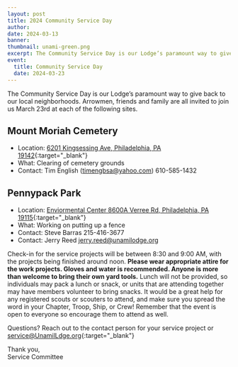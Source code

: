 ```yaml
---
layout: post
title: 2024 Community Service Day
author:
date: 2024-03-13
banner:
thumbnail: unami-green.png
excerpt: The Community Service Day is our Lodge’s paramount way to give back to our local neighborhoods...
event:
  title: Community Service Day
  date: 2024-03-23
---
```


The Community Service Day is our Lodge’s paramount way to give back to our local neighborhoods. Arrowmen, friends and family are all invited to join us March 23rd at each of the following sites.

## Mount Moriah Cemetery
- Location: [6201 Kingsessing Ave, Philadelphia, PA 19142](https://maps.app.goo.gl/zjERVwojTT1G59Qq6){:target="_blank"}
- What: Clearing of cemetery grounds
- Contact: Tim English (timengbsa@yahoo.com) 610-585-1432

## Pennypack Park
- Location: [Enviormental Center 8600A Verree Rd, Philadelphia, PA 19115](https://maps.app.goo.gl/6c9SsSssQTLkK9aR8){:target="_blank"}
- What: Working on putting up a fence
- Contact: Steve Barras 215-416-3677
- Contact: Jerry Reed jerry.reed@unamilodge.org

Check-in for the service projects will be between 8:30 and 9:00 AM, with the projects being finished around noon. **Please wear appropriate attire for the work projects. Gloves and water is recommended. Anyone is more than welcome to bring their own yard tools.** Lunch will not be provided, so individuals may pack a lunch or snack, or units that are attending together may have members volunteer to bring snacks. It would be a great help for any registered scouts or scouters to attend, and make sure you spread the word in your Chapter, Troop, Ship, or Crew! Remember that the event is open to everyone so encourage them to attend as well.

Questions? Reach out to the contact person for your service project or [service@UnamilLdge.org](/contact?recipient=service){:target="_blank"}

Thank you,  
Service Committee
